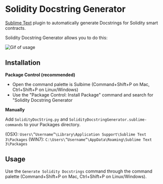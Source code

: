 Solidity Docstring Generator
============================

[Sublime Text](http://www.sublimetext.com/) plugin to automatically generate Docstrings for Solidity smart contracts.

Solidity Docstring Generator allows you to do this:

![Gif of usage](https://i.imgur.com/FRNyJwh.gif)

Installation
------------

__Package Control (recommended)__

- Open the command palette is Sulbime (Command+Shift+P on Mac, Ctrl+Shift+P on Linux/Windows)
- Use the "Package Control: Install Package" command and search for "Solidity Docstring Generator

__Manually__

Add `SolidityDocString.py` and `SolidityDocstringGenerator.sublime-commands` to your Packages directory.

(OSX): `Users\”Username”\Library\Application Support\Sublime Text 3\Packages`
(WIN7): `C:\Users\”Username”\AppData\Roaming\Sublime Text 3\Packages`

Usage
-----

Use the `Generate Solidity Docstrings` command through the command palette (Command+Shift+P on Mac, Ctrl+Shift+P on Linux/Windows).
